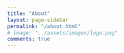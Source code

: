 ```yaml
---
title: "About"
layout: page-sidebar
permalink: "/about.html"
# image: "../assets/images/logo.png"
comments: true
---
```


